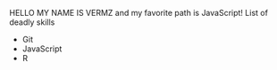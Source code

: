 HELLO MY NAME IS VERMZ and my favorite path is JavaScript! List of deadly 
skills
* Git
* JavaScript
* R
